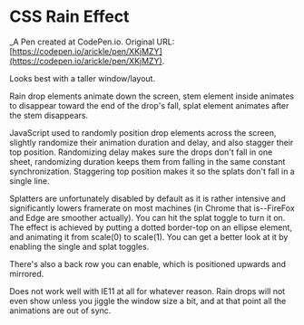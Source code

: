# CSS Rain Effect
 _A Pen created at CodePen.io. Original URL: [https://codepen.io/arickle/pen/XKjMZY](https://codepen.io/arickle/pen/XKjMZY).

 Looks best with a taller window/layout.

Rain drop elements animate down the screen, stem element inside animates to disappear toward the end of the drop's fall, splat element animates after the stem disappears.

JavaScript used to randomly position drop elements across the screen, slightly randomize their animation duration and delay, and also stagger their top position. Randomizing delay makes sure the drops don't fall in one sheet, randomizing duration keeps them from falling in the same constant synchronization. Staggering top position makes it so the splats don't fall in a single line.

Splatters are unfortunately disabled by default as it is rather intensive and significantly lowers framerate on most machines (in Chrome that is--FireFox and Edge are smoother actually). You can hit the splat toggle to turn it on. The effect is achieved by putting a dotted border-top on an ellipse element, and animating it from scale(0) to scale(1). You can get a better look at it by enabling the single and splat toggles.

There's also a back row you can enable, which is positioned upwards and mirrored.

Does not work well with IE11 at all for whatever reason. Rain drops will not even show unless you jiggle the window size a bit, and at that point all the animations are out of sync.